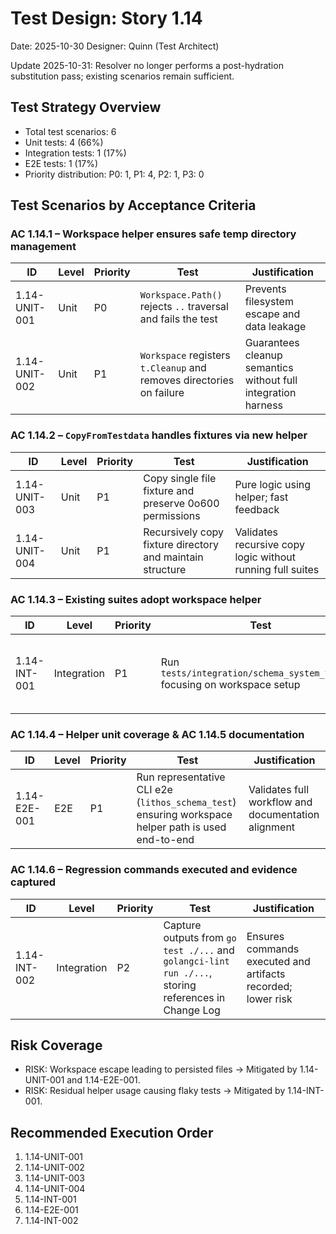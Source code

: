 # Test Design: Story 1.14

Date: 2025-10-30
Designer: Quinn (Test Architect)

Update 2025-10-31: Resolver no longer performs a post-hydration substitution pass; existing scenarios remain sufficient.

## Test Strategy Overview

- Total test scenarios: 6
- Unit tests: 4 (66%)
- Integration tests: 1 (17%)
- E2E tests: 1 (17%)
- Priority distribution: P0: 1, P1: 4, P2: 1, P3: 0

## Test Scenarios by Acceptance Criteria

### AC 1.14.1 – Workspace helper ensures safe temp directory management

| ID             | Level | Priority | Test                                                         | Justification |
|----------------|-------|----------|--------------------------------------------------------------|---------------|
| 1.14-UNIT-001  | Unit  | P0       | `Workspace.Path()` rejects `..` traversal and fails the test | Prevents filesystem escape and data leakage |
| 1.14-UNIT-002  | Unit  | P1       | `Workspace` registers `t.Cleanup` and removes directories on failure | Guarantees cleanup semantics without full integration harness |

### AC 1.14.2 – `CopyFromTestdata` handles fixtures via new helper

| ID             | Level | Priority | Test                                                         | Justification |
|----------------|-------|----------|--------------------------------------------------------------|---------------|
| 1.14-UNIT-003  | Unit  | P1       | Copy single file fixture and preserve 0o600 permissions      | Pure logic using helper; fast feedback |
| 1.14-UNIT-004  | Unit  | P1       | Recursively copy fixture directory and maintain structure    | Validates recursive copy logic without running full suites |

### AC 1.14.3 – Existing suites adopt workspace helper

| ID             | Level | Priority | Test                                                         | Justification |
|----------------|-------|----------|--------------------------------------------------------------|---------------|
| 1.14-INT-001   | Integration | P1  | Run `tests/integration/schema_system_test.go` focusing on workspace setup | Confirms integration suite uses helper without leaking files |

### AC 1.14.4 – Helper unit coverage & AC 1.14.5 documentation

| ID             | Level | Priority | Test                                                         | Justification |
|----------------|-------|----------|--------------------------------------------------------------|---------------|
| 1.14-E2E-001   | E2E   | P1       | Run representative CLI e2e (`lithos_schema_test`) ensuring workspace helper path is used end-to-end | Validates full workflow and documentation alignment |

### AC 1.14.6 – Regression commands executed and evidence captured

| ID             | Level | Priority | Test                                                         | Justification |
|----------------|-------|----------|--------------------------------------------------------------|---------------|
| 1.14-INT-002   | Integration | P2 | Capture outputs from `go test ./...` and `golangci-lint run ./...`, storing references in Change Log | Ensures commands executed and artifacts recorded; lower risk |

## Risk Coverage

- RISK: Workspace escape leading to persisted files → Mitigated by 1.14-UNIT-001 and 1.14-E2E-001.
- RISK: Residual helper usage causing flaky tests → Mitigated by 1.14-INT-001.

## Recommended Execution Order

1. 1.14-UNIT-001
2. 1.14-UNIT-002
3. 1.14-UNIT-003
4. 1.14-UNIT-004
5. 1.14-INT-001
6. 1.14-E2E-001
7. 1.14-INT-002
